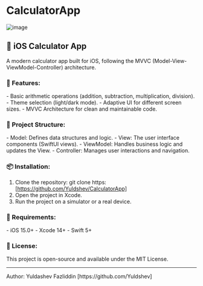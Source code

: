 # CalculatorApp

![image](https://github.com/user-attachments/assets/d43cc106-561a-4fa1-999e-b28f62c9dd19?raw=true)


<h2>📱 iOS Calculator App</h2>
A modern calculator app built for iOS, following the MVVC (Model-View-ViewModel-Controller) architecture.


<h3>🚀 Features:</h3>
- Basic arithmetic operations (addition, subtraction, multiplication, division).
- Theme selection (light/dark mode).
- Adaptive UI for different screen sizes.
- MVVC Architecture for clean and maintainable code.

<h3>📂 Project Structure:</h3>
- Model: Defines data structures and logic.
- View: The user interface components (SwiftUI views).
- ViewModel: Handles business logic and updates the View.
- Controller: Manages user interactions and navigation.

<h3>📦 Installation:</h3>

1. Clone the repository:
git clone https:[https://github.com/Yuldshev/CalculatorApp]
2. Open the project in Xcode.
3. Run the project on a simulator or a real device.

<h3>📌 Requirements:</h3>
- iOS 15.0+
- Xcode 14+
- Swift 5+

<h3>📄 License:</h3>
This project is open-source and available under the MIT License.

<hr>
Author: Yuldashev Fazliddin
[https://github.com/Yuldshev]
